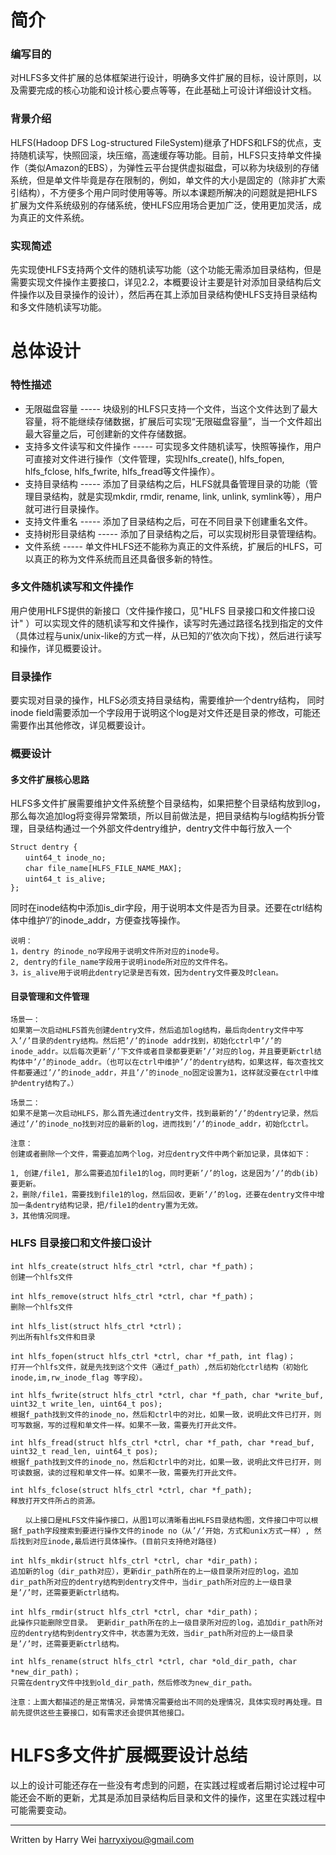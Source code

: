 # 简介 #
### 编写目的 ###
对HLFS多文件扩展的总体框架进行设计，明确多文件扩展的目标，设计原则，以及需要完成的核心功能和设计核心要点等等，在此基础上可设计详细设计文档。
### 背景介绍 ###
HLFS(Hadoop DFS Log-structured FileSystem)继承了HDFS和LFS的优点，支持随机读写，快照回滚，块压缩，高速缓存等功能。目前，HLFS只支持单文件操作（类似Amazon的EBS），为弹性云平台提供虚拟磁盘，可以称为块级别的存储系统，但是单文件毕竟是存在限制的，例如，单文件的大小是固定的（除非扩大索引结构），不方便多个用户同时使用等等。所以本课题所解决的问题就是把HLFS扩展为文件系统级别的存储系统，使HLFS应用场合更加广泛，使用更加灵活，成为真正的文件系统。

### 实现简述 ###
先实现使HLFS支持两个文件的随机读写功能（这个功能无需添加目录结构，但是需要实现文件操作主要接口，详见2.2，本概要设计主要是针对添加目录结构后文件操作以及目录操作的设计），然后再在其上添加目录结构使HLFS支持目录结构和多文件随机读写功能。

# 总体设计 #
### 特性描述 ###
  * 无限磁盘容量 ----- 块级别的HLFS只支持一个文件，当这个文件达到了最大容量，将不能继续存储数据，扩展后可实现“无限磁盘容量”，当一个文件超出最大容量之后，可创建新的文件存储数据。
  * 支持多文件读写和文件操作 ----- 可实现多文件随机读写，快照等操作，用户可直接对文件进行操作（文件管理，实现hlfs\_create(), hlfs\_fopen, hlfs\_fclose, hlfs\_fwrite, hlfs\_fread等文件操作）。
  * 支持目录结构 ----- 添加了目录结构之后，HLFS就具备管理目录的功能（管理目录结构，就是实现mkdir, rmdir, rename, link, unlink, symlink等），用户就可进行目录操作。
  * 支持文件重名 ----- 添加了目录结构之后，可在不同目录下创建重名文件。
  * 支持树形目录结构 ----- 添加了目录结构之后，可以实现树形目录管理结构。
  * 文件系统 ----- 单文件HLFS还不能称为真正的文件系统，扩展后的HLFS，可以真正的称为文件系统而且还具备很多新的特性。

### 多文件随机读写和文件操作 ###
用户使用HLFS提供的新接口（文件操作接口，见"HLFS 目录接口和文件接口设计" ）可以实现文件的随机读写和文件操作，读写时先通过路径名找到指定的文件（具体过程与unix/unix-like的方式一样，从已知的’/’依次向下找），然后进行读写和操作，详见概要设计。

### 目录操作 ###
要实现对目录的操作，HLFS必须支持目录结构，需要维护一个dentry结构， 同时inode field需要添加一个字段用于说明这个log是对文件还是目录的修改，可能还需要作出其他修改，详见概要设计。

### 概要设计 ###
#### 多文件扩展核心思路 ####
HLFS多文件扩展需要维护文件系统整个目录结构，如果把整个目录结构放到log，那么每次追加log将变得异常繁琐，所以目前做法是，把目录结构与log结构拆分管理，目录结构通过一个外部文件dentry维护，dentry文件中每行放入一个
```
Struct dentry {
　　uint64_t inode_no;
　　char file_name[HLFS_FILE_NAME_MAX];
　　uint64_t is_alive;
};
```
同时在inode结构中添加is\_dir字段，用于说明本文件是否为目录。还要在ctrl结构体中维护’/’的inode\_addr，方便查找等操作。
```
说明：
1，dentry 的inode_no字段用于说明文件所对应的inode号。
2, dentry的file_name字段用于说明inode所对应的文件件名。
3，is_alive用于说明此dentry记录是否有效，因为dentry文件要及时clean。
```

#### 目录管理和文件管理 ####
```
场景一：
如果第一次启动HLFS首先创建dentry文件，然后追加log结构，最后向dentry文件中写入’/’目录的dentry结构。然后把’/’的inode addr找到，初始化ctrl中’/’的inode_addr。以后每次更新’/’下文件或者目录都要更新’/’对应的log，并且要更新ctrl结构体中’/’的inode_addr。（也可以在ctrl中维护’/’的dentry结构，如果这样，每次查找文件都要通过’/’的inode_addr，并且’/’的inode_no固定设置为1，这样就没要在ctrl中维护dentry结构了。）

场景二：
如果不是第一次启动HLFS，那么首先通过dentry文件，找到最新的’/’的dentry记录，然后通过’/’的inode_no找到对应的最新的log，进而找到’/’的inode_addr，初始化ctrl。

注意：
创建或者删除一个文件，需要追加两个log，对应dentry文件中两个新加记录，具体如下：

1, 创建/file1, 那么需要追加file1的log，同时更新’/’的log，这是因为’/’的db(ib)要更新。
2，删除/file1，需要找到file1的log，然后回收，更新’/’的log，还要在dentry文件中增加一条dentry结构记录，把/file1的dentry置为无效。
3，其他情况同理。
```

### HLFS 目录接口和文件接口设计 ###
```
int hlfs_create(struct hlfs_ctrl *ctrl, char *f_path)；
创建一个hlfs文件

int hlfs_remove(struct hlfs_ctrl *ctrl, char *f_path)；
删除一个hlfs文件

int hlfs_list(struct hlfs_ctrl *ctrl)；
列出所有hlfs文件和目录

int hlfs_fopen(struct hlfs_ctrl *ctrl, char *f_path, int flag)；
打开一个hlfs文件，就是先找到这个文件（通过f_path）,然后初始化ctrl结构（初始化inode,im,rw_inode_flag 等字段）。

int hlfs_fwrite(struct hlfs_ctrl *ctrl, char *f_path, char *write_buf, uint32_t write_len, uint64_t pos);
根据f_path找到文件的inode_no，然后和ctrl中的对比，如果一致，说明此文件已打开，则可写数据，写的过程和单文件一样。如果不一致，需要先打开此文件。

int hlfs_fread(struct hlfs_ctrl *ctrl, char *f_path, char *read_buf, uint32_t read_len, uint64_t pos);
根据f_path找到文件的inode_no，然后和ctrl中的对比，如果一致，说明此文件已打开，则可读数据，读的过程和单文件一样。如果不一致，需要先打开此文件。

int hlfs_fclose(struct hlfs_ctrl *ctrl, char *f_path);
释放打开文件所占的资源。

　　以上接口是HLFS文件操作接口，从图1可以清晰看出HLFS目录结构图，文件接口中可以根据f_path字段搜索到要进行操作文件的inode no（从’/’开始，方式和unix方式一样）, 然后找到对应inode,最后进行具体操作。(目前只支持绝对路径)

int hlfs_mkdir(struct hlfs_ctrl *ctrl, char *dir_path)；
追加新的log（dir_path对应），更新dir_path所在的上一级目录所对应的log，追加dir_path所对应的dentry结构到dentry文件中，当dir_path所对应的上一级目录是’/’时，还需要更新ctrl结构。

int hlfs_rmdir(struct hlfs_ctrl *ctrl, char *dir_path)；
此操作只能删除空目录。 更新dir_path所在的上一级目录所对应的log，追加dir_path所对应的dentry结构到dentry文件中，状态置为无效，当dir_path所对应的上一级目录是’/’时，还需要更新ctrl结构。

int hlfs_rename(struct hlfs_ctrl *ctrl, char *old_dir_path, char *new_dir_path)；
只需在dentry文件中找到old_dir_path，然后修改为new_dir_path。

注意：上面大都描述的是正常情况，异常情况需要给出不同的处理情况，具体实现时再处理。目前先提供这些主要接口，如有需求还会提供其他接口。
```

# HLFS多文件扩展概要设计总结 #
以上的设计可能还存在一些没有考虑到的问题，在实践过程或者后期讨论过程中可能还会不断的更新，尤其是添加目录结构后目录和文件的操作，这里在实践过程中可能需要变动。


---

Written by Harry Wei <harryxiyou@gmail.com>